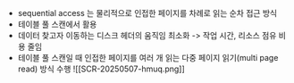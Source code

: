 - sequential access 는 물리적으로 인접한 페이지를 차례로 읽는 순차 접근 방식
- 테이블 풀 스캔에서 활용
- 데이터 찾고자 이동하는 디스크 헤더의 움직임 최소화 -> 작업 시간, 리소스 점유 비용 줄임
- 테이블 풀 스캔일 때 인접한 페이지를 여러 개 읽는 다중 페이지 읽기(multi page read) 방식 수행
![[SCR-20250507-hmuq.png]]